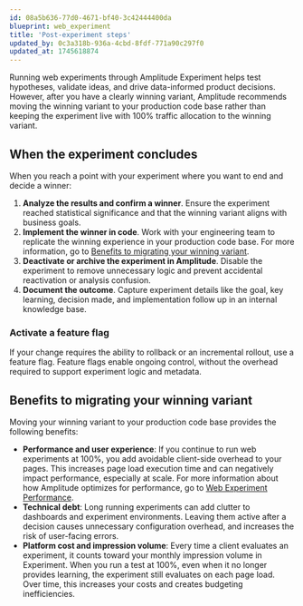 ```yaml
---
id: 08a5b636-77d0-4671-bf40-3c42444400da
blueprint: web_experiment
title: 'Post-experiment steps'
updated_by: 0c3a318b-936a-4cbd-8fdf-771a90c297f0
updated_at: 1745618874
---
```

Running web experiments through Amplitude Experiment helps test hypotheses, validate ideas, and drive data-informed product decisions. However, after you have a clearly winning variant, Amplitude recommends moving the winning variant to your production code base rather than keeping the experiment live with 100% traffic allocation to the winning variant.

## When the experiment concludes

When you reach a point with your experiment where you want to end and decide a winner:

1. **Analyze the results and confirm a winner**. Ensure the experiment reached statistical significance and that the winning variant aligns with business goals.
2. **Implement the winner in code**. Work with your engineering team to replicate the winning experience in your production code base. For more information, go to [Benefits to migrating your winning variant](#benefits-to-migrating-your-winning-variant).
3. **Deactivate or archive the experiment in Amplitude**. Disable the experiment to remove unnecessary logic and prevent accidental reactivation or analysis confusion.
4. **Document the outcome**. Capture experiment details like the goal, key learning, decision made, and implementation follow up in an internal knowledge base.

### Activate a feature flag

If your change requires the ability to rollback or an incremental rollout, use a feature flag. Feature flags enable ongoing control, without the overhead required to support experiment logic and metadata.

## Benefits to migrating your winning variant

Moving your winning variant to your production code base provides the following benefits:

- **Performance and user experience**: If you continue to run web experiments at 100%, you add avoidable client-side overhead to your pages. This increases page load execution time and can negatively impact performance, especially at scale. For more information about how Amplitude optimizes for performance, go to  [Web Experiment Performance](/docs/web-experiment/performance).
- **Technical debt**: Long running experiments can add clutter to dashboards and experiment environments. Leaving them active after a decision causes unnecessary configuration overhead, and increases the risk of user-facing errors.
- **Platform cost and impression volume**: Every time a client evaluates an experiment, it counts toward your monthly impression volume in Experiment. When you run a test at 100%, even when it no longer provides learning, the experiment still evaluates on each page load. Over time, this increases your costs and creates budgeting inefficiencies.



